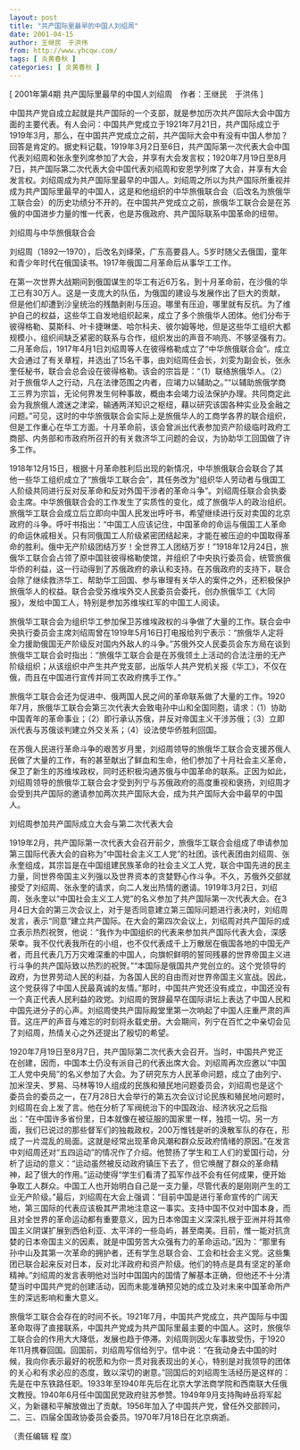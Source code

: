 ```yaml
---
layout: post
title: "共产国际里最早的中国人刘绍周"
date: 2001-04-15
author: 王继民　于洪伟
from: http://www.yhcqw.com/
tags: [ 炎黄春秋 ]
categories: [ 炎黄春秋 ]
---
```



[ 2001年第4期 共产国际里最早的中国人刘绍周　作者：王继民　于洪伟 ]


中国共产党自成立起就是共产国际的一个支部，就是参加历次共产国际大会中国方面的主要代表。有人会问：中国共产党成立于1921年7月21日，共产国际成立于1919年3月，那么，在中国共产党成立之前，共产国际大会中有没有中国人参加？回答是肯定的。据史料记载，1919年3月2日至6日，共产国际第一次代表大会中国代表刘绍周和张永奎列席参加了大会，并享有大会发言权；1920年7月19日至8月7日，共产国际第二次代表大会中国代表刘绍周和安恩学列席了大会，并享有大会发言权。刘绍周成为共产国际里最早的中国人。刘绍周之所以为共产国际所重视并成为共产国际里最早的中国人，这是和他组织的中华旅俄联合会（后改名为旅俄华工联合会）的历史功绩分不开的。在中国共产党成立之前，旅俄华工联合会是在苏俄的中国进步力量的惟一代表，也是苏俄政府、共产国际联系中国革命的纽带。

刘绍周与中华旅俄联合会

刘绍周（1892—1970），后改名刘绎荣，广东高要县人。5岁时随父去俄国，童年和青少年时代在俄国读书。1917年俄国二月革命后从事华工工作。


在第一次世界大战期间到俄国谋生的华工有近6万名，到十月革命前，在沙俄的华工已有30万人。这是一支庞大的队伍，为俄国的建设与发展作出了巨大的贡献，但是他们却遭到沙皇统治的残酷剥削与压迫。哪里有压迫，哪里就有反抗。为了维护自己的权益，这些华工自发地组织起来，成立了多个旅俄华人团体。他们分布于彼得格勒、莫斯科、叶卡捷琳堡、哈尔科夫、彼尔姆等地，但是这些华工组织大都规模小，组织间缺乏紧密的联系与合作，组织发出的声音不响亮、不够坚强有力。二月革命后，1917年4月1日刘绍周等人在彼得格勒成立了“中华旅俄联合会”。成立大会通过了有关章程，并选出了15名干事，由刘绍周任会长，刘雯为副会长，张永奎任秘书，联合会总会设在彼得格勒。该会的宗旨是：“（1）联络旅俄华人。（2）对于旅俄华人之行动，凡在法律范围之内者，应竭力以辅助之。”“以辅助旅俄学商工三界为宗旨，无论何界发生何种事故，概由本会竭力设法保护办理。共同商定此会为我旅俄人渡迷之津梁，输通两洋知识之枢纽，藉以研究该国各种实业及金融之问题。”可见，这时的中华旅俄联合会实际上是旅俄华人的工商学各界的联合组织，但是工作重心在华工方面。十月革命前，该会曾派出代表参加资产阶级临时政府工商部、内务部和市政府所召开的有关救济华工问题的会议，为协助华工回国做了许多工作。


1918年12月15日，根据十月革命胜利后出现的新情况，中华旅俄联合会联合了其他一些华工组织成立了“旅俄华工联合会”，其任务改为“组织华人劳动者与俄国工人阶级共同进行反对反革命和反对外国干涉者的革命斗争”。刘绍周任联合会执委会主席。中华旅俄联合会的工作发生了实质性的变化，成了旅俄华人的政治组织。旅俄华工联合会成立后立即向中国人民发出呼吁书，希望继续进行反对卖国的北京政府的斗争。呼吁书指出：“中国工人应该记住，中国革命的命运与俄国工人革命的命运休戚相关。只有同俄国工人阶级紧密团结起来，才能在被压迫的中国取得革命的胜利。俄中无产阶级团结万岁！全世界工人团结万岁！”1918年12月24日，旅俄华工联合会占领了原中国驻彼得格勒使馆，并组织了中央执行委员会，统管旅俄华侨的利益，这一行动得到了苏俄政府的承认和支持。在苏俄政府的支持下，联合会除了继续救济华工、帮助华工回国、参与审理有关华人的案件之外，还积极保护旅俄华人的权益。联合会受苏维埃外交人民委员会委托，创办旅俄华工《大同报》，发给中国工人，特别是参加苏维埃红军的中国工人阅读。


旅俄华工联合会为组织华工参加保卫苏维埃政权的斗争做了大量的工作。联合会中央执行委员会主席刘绍周曾在1919年5月16日打电报给列宁表示：“旅俄华人定将全力援助俄国无产阶级反对国内外敌人的斗争。”苏俄外交人民委员会东方局在谈到旅俄华工联合会时指出：“旅俄华工联合会是在苏俄领土上活动的合法注册的无产阶级组织；从该组织中产生共产党支部，出版华人共产党机关报《华工》，不仅在俄，而且在中国进行宣传并同工农政府携手工作。”


旅俄华工联合会还为促进中、俄两国人民之间的革命联系做了大量的工作。1920年7月，旅俄华工联合会第三次代表大会致电孙中山和全国同胞，请求：（1）协助中国青年的革命事业；（2）即行承认苏俄，并反对帝国主义干涉苏俄；（3）立即派代表与苏俄谈判建立外交关系；（4）设法使华侨胜利回国。


在苏俄人民进行革命斗争的艰苦岁月里，刘绍周领导的旅俄华工联合会支援苏俄人民做了大量的工作，有的甚至献出了鲜血和生命，他们参加了十月社会主义革命，保卫了新生的苏维埃政权，同时还积极沟通苏俄与中国革命的联系。正因为如此，刘绍周领导的旅俄华工联合会才受到列宁与苏俄政府的高度重视和褒扬，刘绍周才会受到共产国际的邀请参加两次共产国际大会，成为共产国际大会中最早的中国人。

刘绍周参加共产国际成立大会与第二次代表大会


1919年2月，共产国际第一次代表大会召开前夕，旅俄华工联合会组成了申请参加第三国际代表大会的自称为“中国社会主义工人党”的社团。该代表团由刘绍周、张永奎组成，其宗旨是在中国组建民族革命的社会主义工人党，联合中国先进的民主力量，同世界帝国主义列强以及世界资本的贪婪野心作斗争。不久，苏俄外交部就接受了刘绍周、张永奎的请求，向二人发出热情的邀请。1919年3月2日，刘绍周、张永奎以“中国社会主义工人党”的名义参加了共产国际第一次代表大会。在3月4日大会的第三次会议上，对于是否同意建立第三国际问题进行表决时，刘绍周发言，表示“同意”建立共产国际。在大会的第四次会议上，刘绍周对共产国际的成立表示热烈祝贺，他说：“我作为中国组织的代表来参加共产国际代表大会，深感荣幸。我不仅代表我所在的小组，也不仅代表成千上万散居在俄国各地的中国无产者，而且代表几万万灾难深重的中国人，向旗帜鲜明的誓同残暴的世界帝国主义进行斗争的共产国际致以热烈的祝贺。”“本国际是俄国共产党创立的。这个党领导的政府，为世界劳动人民的利益，为各国人民的自由而对世界帝国主义宣战。因此，这个党获得了中国人民最真诚的友情。”那时，中国共产党还没有成立，中国还没有一个真正代表人民利益的政党。刘绍周的贺辞最早在国际讲坛上表达了中国人民和中国先进分子的心声。刘绍周使共产国际殿堂里第一次响起了中国人庄重严肃的声音。这庄严的声音与难忘的时刻将永载史册。大会期间，列宁在百忙之中亲切会见了刘绍周，热情关心之外还提出了殷切的希望。


1920年7月19日至8月7日，共产国际第二次代表大会召开。当时，中国共产党正在创建，因而，中国本土仍没有派自己的代表出席大会。刘绍周再次应邀以“中国工人党中央局”的名义参加了大会。为了研究东方人民革命问题，成立了由列宁、加米涅夫、罗易、马林等19人组成的民族和殖民地问题委员会，刘绍周也是这个委员会的委员之一，在7月28日大会举行的第五次会议讨论民族和殖民地问题时，刘绍周在会上发了言。他在分析了军阀统治下的中国政治、经济状况之后指出：“在中国许多省份里，日本就像在被征服的国家里一样，独揽一切。另一方面，我们已说过的那些督军们的独裁政权，200万惟钱是听的涣散军队的存在，形成了一片混乱的局面。这就是经常出现革命风潮和群众反政府情绪的原因。”在发言中刘绍周还对“五四运动”的情况作了介绍。他赞扬了学生和工人们的爱国行动，分析了运动的意义：“运动虽然被反动政府镇压下去了，但它唤醒了群众的革命精神，起了很大的作用。”运动使得“学生们看清了孤军作战不会有任何成果，便开始争取工人群众。中国工人也开始明白自己是一支力量，尽管代表的是刚刚产生的工业无产阶级。”最后，刘绍周在大会上强调：“目前中国是进行革命宣传的广阔天地，第三国际的代表应该极其严肃地注意这一事实。支持中国不仅对中国本身，而且对全世界的革命运动都有重要意义，因为日本帝国主义深深扎根于亚洲并将其帝国主义阴谋扩展到西伯利亚、太平洋的一些岛屿，甚至南美。目前，惟一能对抗贪婪的日本帝国主义的因素，就是中国劳苦大众强有力的革命运动。”因为：“那里有孙中山及其第一次革命的拥护者，还有学生总联合会、工会和社会主义党。这些集团已联合起来反对日本，反对北洋政府和资产阶级。他们的特点是具有坚定的革命精神。”刘绍周的发言表明他对当时中国国内的国情了解基本正确，但他还不十分清楚当时中国共产党的创建活动，因而未能准确预见她的成立及对未来中国革命所产生的深远影响和重大意义。


旅俄华工联合会存在的时间不长。1921年7月，中国共产党成立，共产国际与中国革命取得了直接联系，中国共产党成为共产国际里最主要的中国人。这时，旅俄华工联合会的作用大大降低，发展也趋于停滞。刘绍周则因火车事故受伤，于1920年11月携眷回国。回国前，刘绍周写信给列宁。信中说：“在我动身去中国的时候，我向你表示最好的祝愿和为你一贯对我表现出的关心，特别是对我领导的团体的关心和有求必应的态度，致以深切的谢意。”回国后的刘绍周生活经历是这样的：先是在中东铁路任职。1933年至1940年先后在北京大学法商学院和西南联大任俄文教授。1940年6月任中国国民党政府驻苏参赞。1949年9月支持陶峙岳将军起义，为新疆和平解放做出了贡献。1956年加入了中国共产党，曾任外交部顾问，二、三、四届全国政协委员会委员。1970年7月18日在北京病逝。

（责任编辑 程 度）


